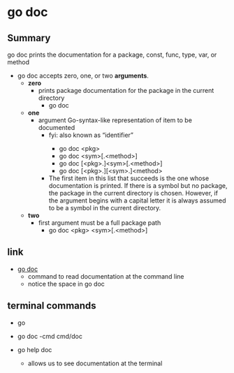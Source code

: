 # go doc

## Summary

go doc prints the documentation for a package, const, func, type, var, or method
- go doc accepts zero, one, or two **arguments**.
    - **zero**
        - prints package documentation for the package in the current directory
            - go doc
    - **one**
        - argument Go-syntax-like representation of item to be documented
            - fyi: <sym> also known as “identifier”
                - go doc \<pkg\>
                - go doc \<sym\>\[.\<method\>\]
                - go doc \[\<pkg\>.\]\<sym\>\[.\<method\>\]
                - go doc \[\<pkg\>.\]\[\<sym\>.\]\<method\>
            - The first item in this list that succeeds is the one whose documentation is printed. If there is a symbol but no package, the package in the current directory is chosen. However, if the argument begins with a capital letter it is always assumed to be a symbol in the current directory.
    - **two**
        - first argument must be a full package path
            - go doc \<pkg\> \<sym\>\[.\<method\>\]

## link

- [go doc](https://pkg.go.dev/cmd/go)
    - command to read documentation at the command line
    - notice the space in go doc
    
## terminal commands

- go

- go doc -cmd cmd/doc

- go help doc
    - allows us to see documentation at the terminal
